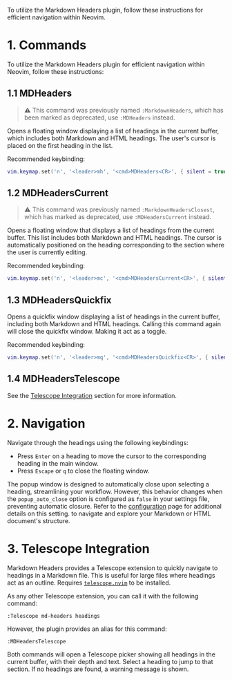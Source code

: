 To utilize the Markdown Headers plugin, follow these instructions for efficient
navigation within Neovim.

# 1. Commands

To utilize the Markdown Headers plugin for efficient navigation within Neovim,
follow these instructions:

## 1.1 MDHeaders

> :warning: This command was previously named `:MarkdownHeaders`, which has been
marked as deprecated, use `:MDHeaders` instead.

Opens a floating window displaying a list of headings in the current buffer,
which includes both Markdown and HTML headings. The user's cursor is placed
on the first heading in the list.

Recommended keybinding:

```lua
vim.keymap.set('n', '<leader>mh', '<cmd>MDHeaders<CR>', { silent = true })
```

## 1.2 MDHeadersCurrent

> :warning: This command was previously named `:MarkdownHeadersClosest`, which has
marked as deprecated, use `:MDHeadersCurrent` instead.

Opens a floating window that displays a list of headings from the current
buffer. This list includes both Markdown and HTML headings. The cursor is
automatically positioned on the heading corresponding to the section where the
user is currently editing.

Recommended keybinding:

```lua
vim.keymap.set('n', '<leader>mc', '<cmd>MDHeadersCurrent<CR>', { silent = true })
```

## 1.3 MDHeadersQuickfix

Opens a quickfix window displaying a list of headings in the current buffer,
including both Markdown and HTML headings. Calling this command again will
close the quickfix window. Making it act as a toggle.

Recommended keybinding:

```lua
vim.keymap.set('n', '<leader>mq', '<cmd>MDHeadersQuickfix<CR>', { silent = true })
```

## 1.4 MDHeadersTelescope

See the [Telescope Integration](#3-telescope-integration) section for more
information.

# 2. Navigation

Navigate through the headings using the following keybindings:

- Press `Enter` on a heading to move the cursor to the corresponding heading in
  the main window.
- Press `Escape` or `q` to close the floating window.

The popup window is designed to automatically close upon selecting a heading,
streamlining your workflow. However, this behavior changes when the
`popup_auto_close` option is configured as `false` in your settings file,
preventing automatic closure. Refer to the
[configuration](https://github.com/AntonVanAssche/md-headers.nvim/wiki/Configuration)
page for additional details on this setting.
to navigate and explore your Markdown or HTML document's structure.

# 3. Telescope Integration

Markdown Headers provides a Telescope extension to quickly navigate to
headings in a Markdown file. This is useful for large files where headings
act as an outline. Requires
[`telescope.nvim`](https://www.github.com/nvim-telescope/telescope.nvim)
to be installed.

As any other Telescope extension, you can call it with the following command:

```vim
:Telescope md-headers headings
```

However, the plugin provides an alias for this command:

```vim
:MDHeadersTelescope
```

Both commands will open a Telescope picker showing all headings in the current
buffer, with their depth and text. Select a heading to jump to that section.
If no headings are found, a warning message is shown.
